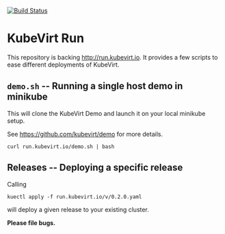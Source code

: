 [![Build Status](https://travis-ci.org/kubevirt/run.svg?branch=master)](https://travis-ci.org/kubevirt/run)

# KubeVirt Run

This repository is backing <http://run.kubevirt.io>. It provides a few
scripts to ease different deployments of KubeVirt.

## `demo.sh` -- Running a single host demo in minikube

This will clone the KubeVirt Demo and launch it on your local minikube setup.

See <https://github.com/kubevirt/demo> for more details.

```
curl run.kubevirt.io/demo.sh | bash

```

## Releases -- Deploying a specific release

Calling

```
kuectl apply -f run.kubevirt.io/v/0.2.0.yaml
```

will deploy a given release to your existing cluster.

**Please file bugs.**
